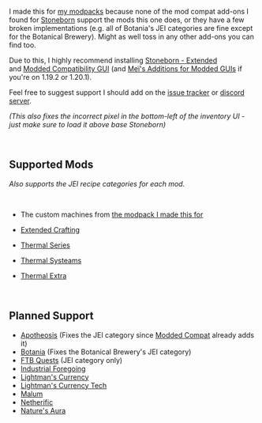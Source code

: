 I made this for [my modpacks](https://www.curseforge.com/minecraft/modpacks/teoe-2) because none of the mod compat add-ons I found for [Stoneborn](https://modrinth.com/resourcepack/stoneborn) support the mods this one does, or they have a few broken implementations (e.g. all of Botania's JEI categories are fine except for the Botanical Brewery). Might as well toss in any other add-ons you can find too.

Due to this, I highly recommend installing [Stoneborn - Extended](https://www.curseforge.com/minecraft/texture-packs/stoneborn-extended) and [Modded Compatibility GUI](https://www.curseforge.com/minecraft/texture-packs/stoneborn-modded-compatibility-sbmc) (and [Meï's Additions for Modded GUIs](https://www.curseforge.com/minecraft/texture-packs/stoneborn-meis-additions-for-modded-guis) if you're on 1.19.2 or 1.20.1).

Feel free to suggest support I should add on the [issue tracker](https://github.com/vizthex123/StonebornMissingModsCompat/issues) or [discord server](https://discord.com/invite/NtwzA6X).

*(This also fixes the incorrect pixel in the bottom-left of the inventory UI - just make sure to load it above base Stoneborn)*

<br />


## Supported Mods

*Also supports the JEI recipe categories for each mod.*

<br />

* The custom machines from [the modpack I made this for](https://www.curseforge.com/minecraft/modpacks/teoe-2)

* [Extended Crafting](https://modrinth.com/mod/extended-crafting)
* [Thermal Series](https://modrinth.com/mod/thermal-expansion)
* [Thermal Systeams](https://www.curseforge.com/minecraft/mc-mods/thermal-systeams)
* [Thermal Extra](https://modrinth.com/mod/thermal-extra)

<br />

## Planned Support

* [Apotheosis](https://modrinth.com/mod/apotheosis) (Fixes the JEI category since [Modded Compat](https://www.curseforge.com/minecraft/texture-packs/stoneborn-modded-compatibility-sbmc) already adds it)
* [Botania](https://modrinth.com/mod/botania) (Fixes the Botanical Brewery's JEI category)
* [FTB Quests](www.curseforge.com/minecraft/mc-mods/ftb-quests-forge) (JEI category only)
* [Industrial Foregoing](https://modrinth.com/mod/industrial-foregoing)
* [Lightman's Currency](https://modrinth.com/mod/lightmans-currency)
* [Lightman's Currency Tech](https://modrinth.com/mod/lc-tech)
* [Malum](https://modrinth.com/mod/malum)
* [Netherific](https://modrinth.com/mod/netherific)
* [Nature's Aura](https://modrinth.com/mod/natures-aura)
